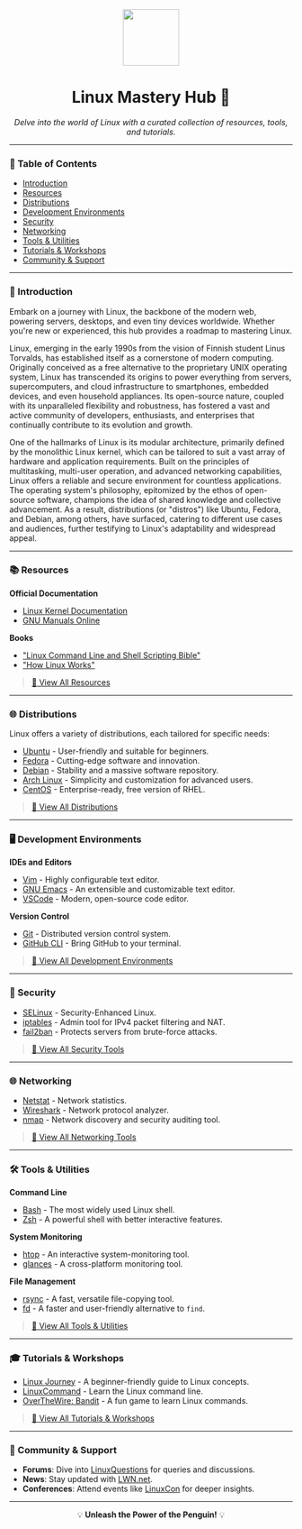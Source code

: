 <div align="center">

<img src="https://upload.wikimedia.org/wikipedia/commons/a/af/Tux.png" width="100">

# Linux Mastery Hub 🐧

_Delve into the world of Linux with a curated collection of resources, tools, and tutorials._

</div>

---

### 📘 Table of Contents
- [Introduction](#-introduction)
- [Resources](#-resources)
- [Distributions](#-distributions)
- [Development Environments](#-development-environments)
- [Security](#-security)
- [Networking](#-networking)
- [Tools & Utilities](#-tools--utilities)
- [Tutorials & Workshops](#-tutorials--workshops)
- [Community & Support](#-community--support)

---

### 🌌 Introduction

Embark on a journey with Linux, the backbone of the modern web, powering servers, desktops, and even tiny devices worldwide. Whether you're new or experienced, this hub provides a roadmap to mastering Linux.

Linux, emerging in the early 1990s from the vision of Finnish student Linus Torvalds, has established itself as a cornerstone of modern computing. Originally conceived as a free alternative to the proprietary UNIX operating system, Linux has transcended its origins to power everything from servers, supercomputers, and cloud infrastructure to smartphones, embedded devices, and even household appliances. Its open-source nature, coupled with its unparalleled flexibility and robustness, has fostered a vast and active community of developers, enthusiasts, and enterprises that continually contribute to its evolution and growth.

One of the hallmarks of Linux is its modular architecture, primarily defined by the monolithic Linux kernel, which can be tailored to suit a vast array of hardware and application requirements. Built on the principles of multitasking, multi-user operation, and advanced networking capabilities, Linux offers a reliable and secure environment for countless applications. The operating system's philosophy, epitomized by the ethos of open-source software, champions the idea of shared knowledge and collective advancement. As a result, distributions (or "distros") like Ubuntu, Fedora, and Debian, among others, have surfaced, catering to different use cases and audiences, further testifying to Linux's adaptability and widespread appeal.

---

### 📚 Resources

**Official Documentation**
- [Linux Kernel Documentation](https://www.kernel.org/doc/html/latest/)
- [GNU Manuals Online](https://www.gnu.org/manual/manual.html)

**Books**
- ["Linux Command Line and Shell Scripting Bible"](https://www.amazon.com/Linux-Command-Shell-Scripting-Bible/dp/111898384X)
- ["How Linux Works"](https://nostarch.com/howlinuxworks2)

> [🔗 View All Resources](#)

---

### 🌐 Distributions

Linux offers a variety of distributions, each tailored for specific needs:

- [Ubuntu](https://ubuntu.com/) - User-friendly and suitable for beginners.
- [Fedora](https://getfedora.org/) - Cutting-edge software and innovation.
- [Debian](https://www.debian.org/) - Stability and a massive software repository.
- [Arch Linux](https://archlinux.org/) - Simplicity and customization for advanced users.
- [CentOS](https://www.centos.org/) - Enterprise-ready, free version of RHEL.

> [🔗 View All Distributions](#)

---

### 🖥️ Development Environments

**IDEs and Editors**
- [Vim](https://www.vim.org/) - Highly configurable text editor.
- [GNU Emacs](https://www.gnu.org/software/emacs/) - An extensible and customizable text editor.
- [VSCode](https://code.visualstudio.com/) - Modern, open-source code editor.

**Version Control**
- [Git](https://git-scm.com/) - Distributed version control system.
- [GitHub CLI](https://cli.github.com/) - Bring GitHub to your terminal.

> [🔗 View All Development Environments](#)

---

### 🔐 Security

- [SELinux](https://selinuxproject.org/page/Main_Page) - Security-Enhanced Linux.
- [iptables](https://netfilter.org/) - Admin tool for IPv4 packet filtering and NAT.
- [fail2ban](https://www.fail2ban.org/wiki/index.php/Main_Page) - Protects servers from brute-force attacks.

> [🔗 View All Security Tools](#)

---

### 🌐 Networking

- [Netstat](https://man7.org/linux/man-pages/man8/netstat.8.html) - Network statistics.
- [Wireshark](https://www.wireshark.org/) - Network protocol analyzer.
- [nmap](https://nmap.org/) - Network discovery and security auditing tool.

> [🔗 View All Networking Tools](#)

---

### 🛠 Tools & Utilities

**Command Line**
- [Bash](https://www.gnu.org/software/bash/) - The most widely used Linux shell.
- [Zsh](https://www.zsh.org/) - A powerful shell with better interactive features.

**System Monitoring**
- [htop](https://hisham.hm/htop/) - An interactive system-monitoring tool.
- [glances](https://nicolargo.github.io/glances/) - A cross-platform monitoring tool.

**File Management**
- [rsync](https://rsync.samba.org/) - A fast, versatile file-copying tool.
- [fd](https://github.com/sharkdp/fd) - A faster and user-friendly alternative to `find`.

> [🔗 View All Tools & Utilities](#)

---

### 🎓 Tutorials & Workshops

- [Linux Journey](https://linuxjourney.com/) - A beginner-friendly guide to Linux concepts.
- [LinuxCommand](http://linuxcommand.org/) - Learn the Linux command line.
- [OverTheWire: Bandit](https://overthewire.org/wargames/bandit/) - A fun game to learn Linux commands.

> [🔗 View All Tutorials & Workshops](#)

---

### 🤝 Community & Support

- **Forums**: Dive into [LinuxQuestions](https://www.linuxquestions.org/) for queries and discussions.
- **News**: Stay updated with [LWN.net](https://lwn.net/).
- **Conferences**: Attend events like [LinuxCon](https://events.linuxfoundation.org/) for deeper insights.

---

<div align="center">

💡 **Unleash the Power of the Penguin!** 💡

</div>

